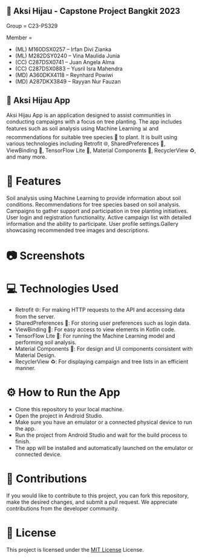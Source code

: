 ## 👥 Aksi Hijau - Capstone Project Bangkit 2023
Group = C23-PS329 

Member =
- (ML) M160DSX0257 –  Irfan Divi Zianka 
- (ML) M282DSY0240 – Vina Maulida Junia 
- (CC)  C287DSX0741 – Juan Angela Alma 
- (CC)  C287DSX0883 – Yusril Isra Mahendra 
- (MD) A360DKX4118 – Reynhard Powiwi 
- (MD) A287DKX3849 – Rayyan Nur Fauzan 


## 🌳 Aksi Hijau App
Aksi Hijau App is an application designed to assist communities in conducting campaigns with a focus on tree planting. The app includes features such as soil analysis using Machine Learning 📊 and recommendations for suitable tree species 🌱 to plant. It is built using various technologies including Retrofit 🌐, SharedPreferences 🔐, ViewBinding 🔗, TensorFlow Lite 🧠, Material Components 💎, RecyclerView ♻️, and many more.

# 🚀 Features
Soil analysis using Machine Learning to provide information about soil conditions. Recommendations for tree species based on soil analysis. Campaigns to gather support and participation in tree planting initiatives. User login and registration functionality. Active campaign list with detailed information and the ability to participate. User profile settings.Gallery showcasing recommended tree images and descriptions.

# 📷 Screenshots
<!-- Add screenshots of the application here -->
<!-- Example: -->
<!-- ![Screenshot 1](screenshots/screenshot1.png) -->
<!-- ![Screenshot 2](screenshots/screenshot2.png) -->

# 💻 Technologies Used
- Retrofit 🌐: For making HTTP requests to the API and accessing data from the server.
- SharedPreferences 🔐: For storing user preferences such as login data.
- ViewBinding 🔗: For easy access to view elements in Kotlin code.
- TensorFlow Lite 🧠: For running the Machine Learning model and performing soil analysis.
- Material Components 💎: For design and UI components consistent with Material Design.
- RecyclerView ♻️: For displaying campaign and tree lists in an efficient manner.
  
# ⚙️ How to Run the App
- Clone this repository to your local machine.
- Open the project in Android Studio.
- Make sure you have an emulator or a connected physical device to run the app.
- Run the project from Android Studio and wait for the build process to finish.
- The app will be installed and automatically launched on the emulator or connected device.
 
# 🤝 Contributions
If you would like to contribute to this project, you can fork this repository, make the desired changes, and submit a pull request. We appreciate contributions from the developer community.

# 📄 License
This project is licensed under the [MIT License](LICENSE) License.
